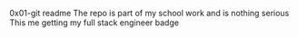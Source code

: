 0x01-git readme
The repo is part of my school work and is nothing serious
This me getting my full stack engineer badge
